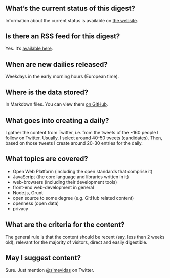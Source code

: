 ## What’s the current status of this digest?

Information about the current status is available on [the website](http://webplatformdaily.org/).

## Is there an RSS feed for this digest?

Yes. It’s [available here](http://feeds.feedburner.com/OpenWebPlatformDailyDigest).

## When are new dailies released?

Weekdays in the early morning hours (European time).

## Where is the data stored?

In Markdown files. You can view them [on GitHub](https://github.com/simevidas/webplatformdaily-site/tree/master/content/dailies).

## What goes into creating a daily?

I gather the content from Twitter, i.e. from the tweets of the ~160 people I follow on Twitter. Usually, I select around 40-50 tweets (candidates). Then, based on those tweets I create around 20-30 entries for the daily.
 
## What topics are covered?

 - Open Web Platform (including the open standards that comprise it)
 - JavaScript (the core language and libraries written in it)
 - web-browsers (including their development tools)
 - front-end web-development in general
 - Node.js, Grunt
 - open source to some degree (e.g. GitHub related content)
 - openness (open data)
 - privacy

## What are the criteria for the content?

The general rule is that the content should be recent (say, less than 2 weeks old), relevant for the majority of visitors, direct and easily digestible.

## May I suggest content?

Sure. Just mention [@simevidas](http://twitter.com/simevidas) on Twitter.